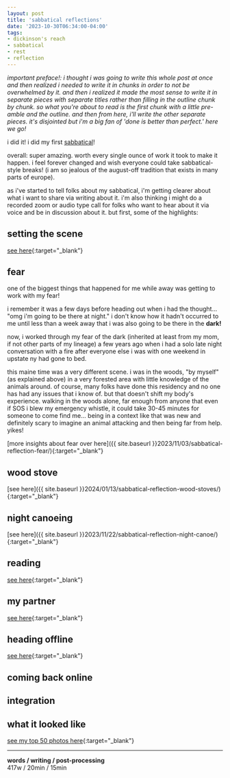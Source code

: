 ```yaml
---
layout: post
title: 'sabbatical reflections'
date: '2023-10-30T06:34:00-04:00'
tags:
- dickinson's reach
- sabbatical
- rest
- reflection
--- 
```


_important preface!: i thought i was going to write this whole post at once and then realized i needed to write it in chunks in order to not be overwhelmed by it. and then i realized it made the most sense to write it in separate pieces with separate titles rather than filling in the outline chunk by chunk. so what you're about to read is the first chunk with a little pre-amble and the outline. and then from here, i'll write the other separate pieces. it's disjointed but i'm a big fan of 'done is better than perfect.' here we go!_

i did it! i did my first [sabbatical]({{site.baseurl}}2023/08/13/sabbatical/)!

overall: super amazing. worth every single ounce of work it took to make it happen. i feel forever changed and wish everyone could take sabbatical-style breaks! (i am so jealous of the august-off tradition that exists in many parts of europe). 

as i've started to tell folks about my sabbatical, i'm getting clearer about what i want to share via writing about it. i'm also thinking i might do a recorded zoom or audio type call for folks who want to hear about it via voice and be in discussion about it. but first, some of the highlights:

## setting the scene

[see here]({{site.baseurl}}2023/11/05/sabbatical-reflection-setup/){:target="_blank"}

## fear

one of the biggest things that happened for me while away was getting to work with my fear! 

i remember it was a few days before heading out when i had the thought... "omg i'm going to be there at night." i don't know how it hadn't occurred to me until less than a week away that i was also going to be there in the **dark!** 

now, i worked through my fear of the dark (inherited at least from my mom, if not other parts of my lineage) a few years ago when i had a solo late night conversation with a fire after everyone else i was with one weekend in upstate ny had gone to bed. 

this maine time was a very different scene. i was in the woods, "by myself" (as explained above) in a very forested area with little knowledge of the animals around. of course, many folks have done this residency and no one has had any issues that i know of. but that doesn't shift my body's experience. walking in the woods alone, far enough from anyone that even if SOS i blew my emergency whistle, it could take 30-45 minutes for someone to come find me... being in a context like that was new and definitely scary to imagine an animal attacking and then being far from help. yikes!

[more insights about fear over here]({{ site.baseurl }}2023/11/03/sabbatical-reflection-fear/){:target="_blank"} 

## wood stove

[see here]({{ site.baseurl }}2024/01/13/sabbatical-reflection-wood-stoves/){:target="_blank"}

## night canoeing

[see here]({{ site.baseurl }}2023/11/22/sabbatical-reflection-night-canoe/){:target="_blank"}


## reading

[see here]({{site.baseurl}}2024/01/16/sabbatical-reflection-reading/){:target="_blank"}

## my partner

[see here]({{site.baseurl}}2024/01/25/sabbatical-reflection-partner/){:target="_blank"}

## heading offline

[see here]({{site.baseurl}}2024/01/26/sabbatical-reflection-going-offline/){:target="_blank"}


## coming back online

## integration

## what it looked like

[see my top 50 photos here](https://imgur.com/a/tLFljPQ){:target="_blank"}


---


<!-- hyperlink bank -->


<!-- &#042; = asterisk -->
<!-- &#039; = single quote '-->

**words / writing / post-processing**  
417w / 20min / 15min